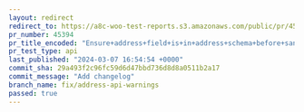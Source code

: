 ```yaml
---
layout: redirect
redirect_to: https://a8c-woo-test-reports.s3.amazonaws.com/public/pr/45394/api/index.html
pr_number: 45394
pr_title_encoded: "Ensure+address+field+is+in+address+schema+before+sanitizing%2Fvalidating+it"
pr_test_type: api
last_published: "2024-03-07 16:54:54 +0000"
commit_sha: 29a493f2c96fc59d6d47bbd736d8d8a0511b2a17
commit_message: "Add changelog"
branch_name: fix/address-api-warnings
passed: true
---
```

